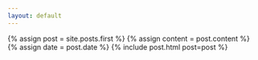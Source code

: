 ```yaml
---
layout: default
---
```


<div class="blog-index">  
  {% assign post = site.posts.first %}
  {% assign content = post.content %}
  {% assign date = post.date %}
  {% include post.html post=post %}

</div>
